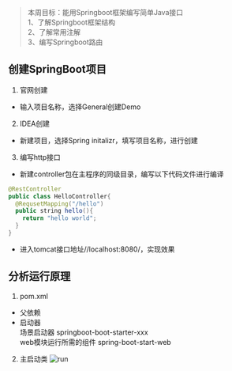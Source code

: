 > 本周目标：能用Springboot框架编写简单Java接口  
> 1、了解Springboot框架结构  
> 2、了解常用注解  
> 3、编写Springboot路由
## 创建SpringBoot项目
1. 官网创建
- 输入项目名称，选择General创建Demo
2. IDEA创建
- 新建项目，选择Spring initalizr，填写项目名称，进行创建
3. 编写http接口
- 新建controller包在主程序的同级目录，编写以下代码文件进行编译
```java
@RestController
public class HelloController{
  @RequsetMapping("/hello")
  public string hello(){
    return "hello world";
  }  
}
```
- 进入tomcat接口地址//localhost:8080/，实现效果
## 分析运行原理
1. pom.xml
- 父依赖
- 启动器   
  场景启动器 springboot-boot-starter-xxx  
  web模块运行所需的组件 spring-boot-start-web
2. 主启动类
![run](https://mmbiz.qpic.cn/mmbiz_png/uJDAUKrGC7L1vFQMnaRIJSmeZ58T2eZicjafiawQLp9u8wc4ic1Mjy6OyfibzfjVofeL5pnS1NSFKVjlIg6neI9ySg/640?wx_fmt=png&tp=webp&wxfrom=5&wx_lazy=1&wx_co=1)
